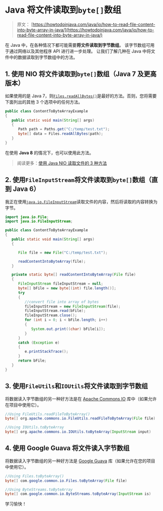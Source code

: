 # Java 将文件读取到`byte[]`数组

> 原文： [https://howtodoinjava.com/java/io/how-to-read-file-content-into-byte-array-in-java/](https://howtodoinjava.com/java/io/how-to-read-file-content-into-byte-array-in-java/)

在 Java 中，在各种情况下都可能需要**将文件读取到字节数组**。 该字节数组可用于通过网络以及其他程序 API 进行进一步处理。 让我们了解几种在 Java 中将文件中的数据读取到字节数组中的方法。

## 1\. 使用 NIO 将文件读取到`byte[]`数组（Java 7 及更高版本）

如果使用的是 Java 7，则[`Files.readAllBytes()`](https://docs.oracle.com/javase/7/docs/api/java/nio/file/Files.html#readAllBytes%28java.nio.file.Path%29)是最好的方法。否则，您将需要下面列出的其他 3 个选项中的任何方法。

```java
public class ContentToByteArrayExample
{
   public static void main(String[] args)
   {
      Path path = Paths.get("C:/temp/test.txt");
      byte[] data = Files.readAllBytes(path);
   }
}

```

在使用 **Java 8** 的情况下，也可以使用此方法。

> 阅读更多：[使用 Java NIO 读取文件的 3 种方法](//howtodoinjava.com/java-7/nio/3-ways-to-read-files-using-java-nio/ "3 ways to read files using Java NIO")

## 2\. 使用`FileInputStream`将文件读取到`byte[]`数组（直到 Java 6）

我正在使用[`java.io.FileInputStream`](https://docs.oracle.com/javase/7/docs/api/java/io/FileInputStream.html)读取文件的内容，然后将读取的内容转换为字节。

```java
import java.io.File;
import java.io.FileInputStream;

public class ContentToByteArrayExample
{
   public static void main(String[] args)
   {

      File file = new File("C:/temp/test.txt");

      readContentIntoByteArray(file);
   }

   private static byte[] readContentIntoByteArray(File file)
   {
      FileInputStream fileInputStream = null;
      byte[] bFile = new byte[(int) file.length()];
      try
      {
         //convert file into array of bytes
         fileInputStream = new FileInputStream(file);
         fileInputStream.read(bFile);
         fileInputStream.close();
         for (int i = 0; i < bFile.length; i++)
         {
            System.out.print((char) bFile[i]);
         }
      }
      catch (Exception e)
      {
         e.printStackTrace();
      }
      return bFile;
   }
}

```

## 3\. 使用`FileUtils`和`IOUtils`将文件读取到字节数组

将数据读入字节数组的另一种好方法是在 [Apache Commons IO](https://commons.apache.org/io/) 库中（如果允许在项目中使用它）。

```java
//Using FileUtils.readFileToByteArray()
byte[] org.apache.commons.io.FileUtils.readFileToByteArray(File file)

//Using IOUtils.toByteArray
byte[] org.apache.commons.io.IOUtils.toByteArray(InputStream input) 

```

## 4\. 使用 Google Guava 将文件读入字节数组

将数据读入字节数组的另一种好方法是 [Google Guava](https://github.com/google/guava) 库（如果允许在您的项目中使用它）。

```java
//Using Files.toByteArray()
byte[] com.google.common.io.Files.toByteArray(File file)

//Using ByteStreams.toByteArray
byte[] com.google.common.io.ByteStreams.toByteArray(InputStream is)

```

学习愉快！